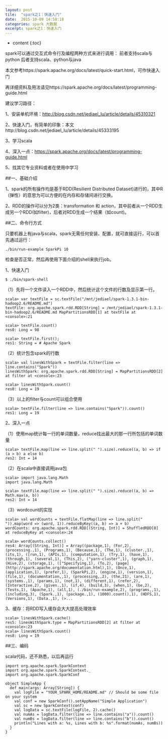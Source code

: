 ```yaml
---
layout: post
tile:  "spark之1：快速入门"
date:  2015-10-09 14:58:18
categories: spark 大数据 
excerpt: spark之1：快速入门
---
```


* content
{:toc}




 spark可以通过交互式命令行及编程两种方式来进行调用：
前者支持scala与python
后者支持scala、python与java

本文参考https://spark.apache.org/docs/latest/quick-start.html，可作快速入门

再详细资料及用法请见https://spark.apache.org/docs/latest/programming-guide.html

 

建议学习路径：

1、安装单机环境：http://blog.csdn.net/jediael_lu/article/details/45310321

2、快速入门，有简单的印象：本文http://blog.csdn.net/jediael_lu/article/details/45333195

3、学习scala

4、深入一点：https://spark.apache.org/docs/latest/programming-guide.html

5、找其它专业资料或者在使用中学习


##一、基础介绍

1、spark的所有操作均是基于RDD(Resilient Distributed Dataset)进行的，其中R（弹性）的意思为可以方便的在内存和存储间进行交换。

2、RDD的操作可以分为2类：transformation 和 action，其中前者从一个RDD生成另一个RDD(如filter)，后者对RDD生成一个结果（如count)。

##二、命令行方式

只要机器上有java与scala，spark无需任何安装、配置，就可直接运行，可以首先通过运行：

	./bin/run-example SparkPi 10

检查是否正常，然后再使用下面介绍的shell来执行job。

 

1、快速入门

	$ ./bin/spark-shell

（1）先将一个文件读入一个RDD中，然后统计这个文件的行数及显示第一行。
	
	scala> var textFile = sc.textFile("/mnt/jediael/spark-1.3.1-bin-hadoop2.6/README.md")
	textFile: org.apache.spark.rdd.RDD[String] = /mnt/jediael/spark-1.3.1-bin-hadoop2.6/README.md MapPartitionsRDD[1] at textFile at <console>:21
	
	scala> textFile.count()
	res0: Long = 98
	
	scala> textFile.first();
	res1: String = # Apache Spark

（2）统计包含spark的行数
	
	scala> val linesWithSpark = textFile.filter(line => line.contains("Spark"))
	linesWithSpark: org.apache.spark.rdd.RDD[String] = MapPartitionsRDD[2] at filter at <console>:23
	
	scala> linesWithSpark.count()
	res0: Long = 19

（3）以上的filter与count可以组合使用
	
	scala> textFile.filter(line => line.contains("Spark")).count()
	res1: Long = 19

2、深入一点

（1）使用map统计每一行的单词数量，reduce找出最大的那一行所包括的单词数量

	scala> textFile.map(line => line.split(" ").size).reduce((a, b) => if (a > b) a else b)
	res2: Int = 14

（2）在scala中直接调用java包

	scala> import java.lang.Math
	import java.lang.Math

	scala> textFile.map(line => line.split(" ").size).reduce((a, b) => Math.max(a, b))
	res2: Int = 14

（3）wordcount的实现
	
	scala> val wordCounts = textFile.flatMap(line => line.split(" ")).map(word => (word, 1)).reduceByKey((a, b) => a + b)
	wordCounts: org.apache.spark.rdd.RDD[(String, Int)] = ShuffledRDD[8] at reduceByKey at <console>:24
	
	scala> wordCounts.collect()
	res4: Array[(String, Int)] = Array((package,1), (For,2), (processing.,1), (Programs,1), (Because,1), (The,1), (cluster.,1), (its,1), ([run,1), (APIs,1), (computation,1), (Try,1), (have,1), (through,1), (several,1), (This,2), ("yarn-cluster",1), (graph,1), (Hive,2), (storage,1), (["Specifying,1), (To,2), (page](http://spark.apache.org/documentation.html),1), (Once,1), (application,1), (prefer,1), (SparkPi,2), (engine,1), (version,1), (file,1), (documentation,,1), (processing,,2), (the,21), (are,1), (systems.,1), (params,1), (not,1), (different,1), (refer,2), (Interactive,2), (given.,1), (if,4), (build,3), (when,1), (be,2), (Tests,1), (Apache,1), (all,1), (./bin/run-example,2), (programs,,1), (including,3), (Spark.,1), (package.,1), (1000).count(),1), (HDFS,1), (Versions,1), (Data.,1), (>...

3、缓存：将RDD写入缓存会大大提高处理效率
	
	scala> linesWithSpark.cache()
	res5: linesWithSpark.type = MapPartitionsRDD[2] at filter at <console>:23
	scala> linesWithSpark.count()
	res8: Long = 19

##三、编码

scala代码，还不熟悉，以后再运行
	
	import org.apache.spark.SparkContext
	import org.apache.spark.SparkContext._
	import org.apache.spark.SparkConf
	
	object SimpleApp {
	  def main(args: Array[String]) {
	    val logFile = "YOUR_SPARK_HOME/README.md" // Should be some file on your system
	    val conf = new SparkConf().setAppName("Simple Application")
	    val sc = new SparkContext(conf)
	    val logData = sc.textFile(logFile, 2).cache()
	    val numAs = logData.filter(line => line.contains("a")).count()
	    val numBs = logData.filter(line => line.contains("b")).count()
	    println("Lines with a: %s, Lines with b: %s".format(numAs, numBs))
	  }
	}

